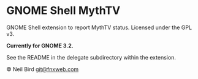 GNOME Shell MythTV
==================

GNOME Shell extension to report MythTV status.  Licensed under the GPL v3.

**Currently for GNOME 3.2.**

See the README in the delegate subdirectory within the extension.


© Neil Bird  git@fnxweb.com
